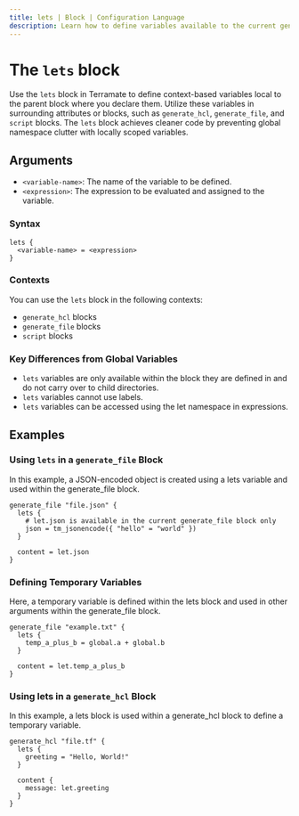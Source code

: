 ```yaml
---
title: lets | Block | Configuration Language
description: Learn how to define variables available to the current generate_hcl block only using the lets block.
---
```


# The `lets` block

Use the `lets` block in Terramate to define context-based variables local to the parent block where you declare them.
Utilize these variables in surrounding attributes or blocks, such as `generate_hcl`, `generate_file`, and `script` blocks.
The `lets` block achieves cleaner code by preventing global namespace clutter with locally scoped variables.

## Arguments

- `<variable-name>`: The name of the variable to be defined.
- `<expression>`: The expression to be evaluated and assigned to the variable.

### Syntax

```hcl
lets {
  <variable-name> = <expression>
}
```
### Contexts

You can use the `lets` block in the following contexts:
- `generate_hcl` blocks
- `generate_file` blocks
- `script` blocks

### Key Differences from Global Variables

- `lets` variables are only available within the block they are defined in and do not carry over to child directories.
- `lets` variables cannot use labels.
- `lets` variables can be accessed using the let namespace in expressions.

## Examples

### Using `lets` in a `generate_file` Block

In this example, a JSON-encoded object is created using a lets variable and used within the generate_file block.

```hcl
generate_file "file.json" {
  lets {
    # let.json is available in the current generate_file block only
    json = tm_jsonencode({ "hello" = "world" })
  }

  content = let.json
}
```
### Defining Temporary Variables

Here, a temporary variable is defined within the lets block and used in other arguments within the generate_file block.

```hcl
generate_file "example.txt" {
  lets {
    temp_a_plus_b = global.a + global.b
  }

  content = let.temp_a_plus_b
}
```
### Using lets in a `generate_hcl` Block

In this example, a lets block is used within a generate_hcl block to define a temporary variable.

```hcl
generate_hcl "file.tf" {
  lets {
    greeting = "Hello, World!"
  }

  content {
    message: let.greeting
  }
}
```
